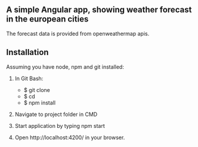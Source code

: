 ## A simple Angular app, showing weather forecast in the european cities

The forecast data is provided from openweathermap apis. 

## Installation

Assuming you have node, npm and git installed:

1. In Git Bash:
    - $ git clone
    - $ cd <projectname>
    - $ npm install

2. Navigate to project folder in CMD

3. Start application by typing npm start

4. Open http://localhost:4200/ in your browser.
